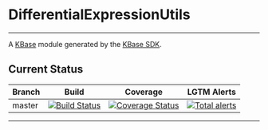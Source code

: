 
# DifferentialExpressionUtils
---

A [KBase](https://kbase.us) module generated by the [KBase SDK](https://github.com/kbase/kb_sdk).

## Current Status

| Branch  | Build                                                              | Coverage                                                                         | LGTM Alerts                                                     |
| ------- | ------------------------------------------------------------------ | -------------------------------------------------------------------------------- | --------------------------------------------------------------- |
| master  | [![Build Status](https://travis-ci.org/kbaseapps/DifferentialExpressionUtils.svg?branch=master)](https://travis-ci.org/kbaseapps/DifferentialExpressionUtils)  | [![Coverage Status](https://coveralls.io/repos/github/kbaseapps/DifferentialExpressionUtils/badge.svg?branch=master)](https://coveralls.io/github/kbaseapps/DifferentialExpressionUtils?branch=master)  | [![Total alerts](https://img.shields.io/lgtm/alerts/g/kbaseapps/DifferentialExpressionUtils.svg?logo=lgtm&logoWidth=18)](https://lgtm.com/projects/g/kbaseapps/DifferentialExpressionUtils/alerts/)  |
---

